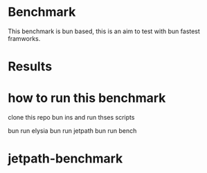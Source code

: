 # Benchmark

This benchmark is bun based, this is an aim to test with bun fastest framworks.

# Results

# how to run this benchmark

clone this repo
bun ins
and run thses scripts

bun run elysia
bun run jetpath
bun run bench

# jetpath-benchmark
